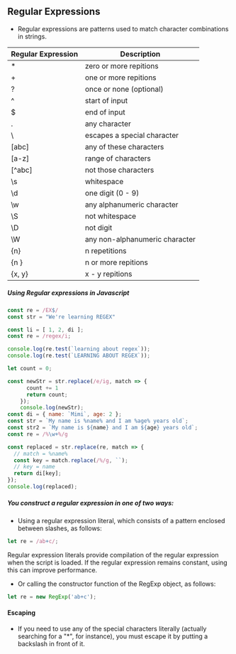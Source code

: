 ## Regular Expressions

- Regular expressions are patterns used to match character combinations in strings.

| Regular  Expression | Description                    |
|---------------------|--------------------------------|
| *                   | zero or more repitions         |
| +                   | one or more repitions          |
| ?                   | once or none (optional)        |
| ^                   | start of input                 |
| $                   | end of input                   |
| .                   | any character                  |
| \                   | escapes a special character    |
| [abc]               | any of these characters        |
| [a-z]               | range of characters            |
| [^abc]              | not those characters           |
| \s                  | whitespace                     |
| \d                  | one digit (0 - 9)              |
| \w                  | any alphanumeric character     |
| \S                  | not whitespace                 |
| \D                  | not digit                      |
| \W                  | any non-alphanumeric character |
| {n}                 | n repetitions                  |
| {n }                | n or more repitions            |
| {x, y}              | x - y repitions                |

##### Using Regular expressions in Javascript
```js
const re = /EX$/
const str = "We're learning REGEX"

const li = [ 1, 2, di ];
const re = /regex/i;

console.log(re.test(`learning about regex`));
console.log(re.test(`LEARNING ABOUT REGEX`));

let count = 0;

const newStr = str.replace(/e/ig, match => {
      count += 1
      return count;
    });
    console.log(newStr);
const di = { name: `Mimi`, age: 2 };
const str = `My name is %name% and I am %age% years old`;
const str2 = `My name is ${name} and I am ${age} years old`;
const re = /%\w+%/g

const replaced = str.replace(re, match => {
  // match = %name%
  const key = match.replace(/%/g, ``);
  // key = name
  return di[key];
});
console.log(replaced);
```

##### You construct a regular expression in one of two ways:
- Using a regular expression literal, which consists of a pattern enclosed between slashes, as follows:
```js
let re = /ab+c/;
```

Regular expression literals provide compilation of the regular expression when the script is loaded. If the regular expression remains constant, using this can improve performance.

- Or calling the constructor function of the RegExp object, as follows:
```js
let re = new RegExp('ab+c');
```


#### Escaping
- If you need to use any of the special characters literally (actually searching for a "*", for instance), you must escape it by putting a backslash in front of it.
